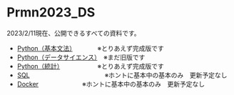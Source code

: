 # Prmn2023_DS

2023/2/11現在、公開できるすべての資料です。

- [Python（基本文法）](https://kiryu-3.github.io/Prmn2023_DS/python-basic/index.html#0)　　　　※とりあえず完成版です 
- [Python（データサイエンス）](https://kiryu-3.github.io/Prmn2023_DS/python-ds/index.html#0)　※まだ旧版です
- [Python（統計）](https://kiryu-3.github.io/Prmn2023_DS/python-stats/index.html#0)　　　　　　※とりあえず完成版です
- [SQL](https://github.com/kiryu-3/Prmn2023_DS/tree/main/SQL)　　　　　　　　　　　　※ホントに基本中の基本のみ　更新予定なし
- [Docker](https://github.com/kiryu-3/Prmn2023_DS/tree/main/Docker)　　　　　　　※ホントに基本中の基本のみ　更新予定なし
